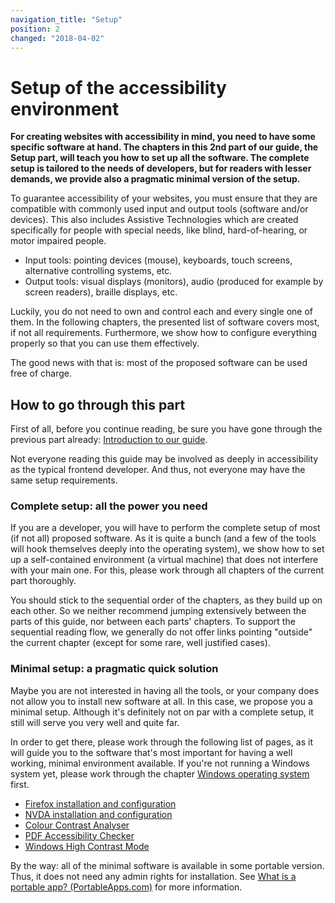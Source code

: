 ```yaml
---
navigation_title: "Setup"
position: 2
changed: "2018-04-02"
---
```


# Setup of the accessibility environment

**For creating websites with accessibility in mind, you need to have some specific software at hand. The chapters in this 2nd part of our guide, the Setup part, will teach you how to set up all the software. The complete setup is tailored to the needs of developers, but for readers with lesser demands, we provide also a pragmatic minimal version of the setup.**

To guarantee accessibility of your websites, you must ensure that they are compatible with commonly used input and output tools (software and/or devices). This also includes Assistive Technologies which are created specifically for people with special needs, like blind, hard-of-hearing, or motor impaired people.

- Input tools: pointing devices (mouse), keyboards, touch screens, alternative controlling systems, etc.
- Output tools: visual displays (monitors), audio (produced for example by screen readers), braille displays, etc.

Luckily, you do not need to own and control each and every single one of them. In the following chapters, the presented list of software covers most, if not all requirements. Furthermore, we show how to configure everything properly so that you can use them effectively.

The good news with that is: most of the proposed software can be used free of charge.

## How to go through this part

First of all, before you continue reading, be sure you have gone through the previous part already: [Introduction to our guide](/introduction).

Not everyone reading this guide may be involved as deeply in accessibility as the typical frontend developer. And thus, not everyone may have the same setup requirements.

### Complete setup: all the power you need

If you are a developer, you will have to perform the complete setup of most (if not all) proposed software. As it is quite a bunch (and a few of the tools will hook themselves deeply into the operating system), we show how to set up a self-contained environment (a virtual machine) that does not interfere with your main one. For this, please work through all chapters of the current part thoroughly.

You should stick to the sequential order of the chapters, as they build up on each other. So we neither recommend jumping extensively between the parts of this guide, nor between each parts' chapters. To support the sequential reading flow, we generally do not offer links pointing "outside" the current chapter (except for some rare, well justified cases).

### Minimal setup: a pragmatic quick solution

Maybe you are not interested in having all the tools, or your company does not allow you to install new software at all. In this case, we propose you a minimal setup. Although it's definitely not on par with a complete setup, it still will serve you very well and quite far.

In order to get there, please work through the following list of pages, as it will guide you to the software that's most important for having a well working, minimal environment available. If you're not running a Windows system yet, please work through the chapter [Windows operating system](/setup/windows) first.

- [Firefox installation and configuration](/setup/browsers/firefox)
- [NVDA installation and configuration](/setup/screen-readers/nvda)
- [Colour Contrast Analyser](/setup/helper-tools/colour-contrast-analyser)
- [PDF Accessibility Checker](/setup/helper-tools/pdf-accessibility-checker)
- [Windows High Contrast Mode](/setup/helper-tools/high-contrast-mode)

By the way: all of the minimal software is available in some portable version. Thus, it does not need any admin rights for installation. See [What is a portable app? (PortableApps.com)](https://portableapps.com/about/what_is_a_portable_app) for more information.
